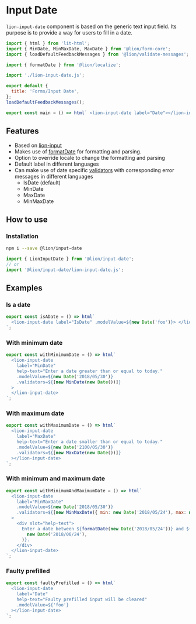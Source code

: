 # Input Date

`lion-input-date` component is based on the generic text input field. Its purpose is to provide a way for users to fill in a date.

```js script
import { html } from 'lit-html';
import { MinDate, MinMaxDate, MaxDate } from '@lion/form-core';
import { loadDefaultFeedbackMessages } from '@lion/validate-messages';

import { formatDate } from '@lion/localize';

import './lion-input-date.js';

export default {
  title: 'Forms/Input Date',
};
loadDefaultFeedbackMessages();
```

```js preview-story
export const main = () => html` <lion-input-date label="Date"></lion-input-date> `;
```

## Features

- Based on [lion-input](?path=/docs/forms-input--main#input)
- Makes use of [formatDate](?path=/docs/localize-dates--formatting#date-localization) for formatting and parsing.
- Option to override locale to change the formatting and parsing
- Default label in different languages
- Can make use of date specific [validators](?path=/docs/forms-validation-overview--main#validate) with corresponding error messages in different languages
  - IsDate (default)
  - MinDate
  - MaxDate
  - MinMaxDate

## How to use

### Installation

```bash
npm i --save @lion/input-date
```

```js
import { LionInputDate } from '@lion/input-date';
// or
import '@lion/input-date/lion-input-date.js';
```

## Examples

### Is a date

```js preview-story
export const isADate = () => html`
  <lion-input-date label="IsDate" .modelValue=${new Date('foo')}> </lion-input-date>
`;
```

### With minimum date

```js preview-story
export const withMinimumDate = () => html`
  <lion-input-date
    label="MinDate"
    help-text="Enter a date greater than or equal to today."
    .modelValue=${new Date('2018/05/30')}
    .validators=${[new MinDate(new Date())]}
  >
  </lion-input-date>
`;
```

### With maximum date

```js preview-story
export const withMaximumDate = () => html`
  <lion-input-date
    label="MaxDate"
    help-text="Enter a date smaller than or equal to today."
    .modelValue=${new Date('2100/05/30')}
    .validators=${[new MaxDate(new Date())]}
  ></lion-input-date>
`;
```

### With minimum and maximum date

```js preview-story
export const withMinimumAndMaximumDate = () => html`
  <lion-input-date
    label="MinMaxDate"
    .modelValue=${new Date('2018/05/30')}
    .validators=${[new MinMaxDate({ min: new Date('2018/05/24'), max: new Date('2018/06/24') })]}
  >
    <div slot="help-text">
      Enter a date between ${formatDate(new Date('2018/05/24'))} and ${formatDate(
        new Date('2018/06/24'),
      )}.
    </div>
  </lion-input-date>
`;
```

### Faulty prefilled

```js preview-story
export const faultyPrefilled = () => html`
  <lion-input-date
    label="Date"
    help-text="Faulty prefilled input will be cleared"
    .modelValue=${'foo'}
  ></lion-input-date>
`;
```

